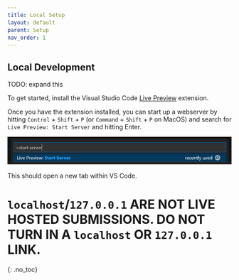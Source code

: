 ```yaml
---
title: Local Setup
layout: default
parent: Setup
nav_order: 1
---
```


## Local Development

TODO: expand this 

To get started, install the Visual Studio Code [Live Preview](https://marketplace.visualstudio.com/items?itemName=ms-vscode.live-server) extension. 

Once you have the extension installed, you can start up a webserver by hitting `Control` + `Shift` + `P` (or `Command` + `Shift` + `P` on MacOS) and search for `Live Preview: Start Server` and hitting Enter.  

![alt text](startserver.png)

This should open a new tab within VS Code. 

# `localhost`/`127.0.0.1` ARE NOT LIVE HOSTED SUBMISSIONS. DO NOT TURN IN A `localhost` OR `127.0.0.1` LINK.
{: .no_toc}